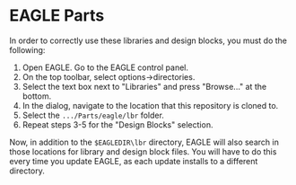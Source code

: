# EAGLE Parts
In order to correctly use these libraries and design blocks, you must do the following:

1. Open EAGLE. Go to the EAGLE control panel.
2. On the top toolbar, select options->directories.
3. Select the text box next to "Libraries" and press "Browse..." at the bottom.
4. In the dialog, navigate to the location that this repository is cloned to.
5. Select the `.../Parts/eagle/lbr` folder. 
6. Repeat steps 3-5 for the "Design Blocks" selection.

Now, in addition to the `$EAGLEDIR\lbr` directory, EAGLE will also search in those locations for library and design block files. You will have to do this every time you update EAGLE, as each update installs to a different directory.
